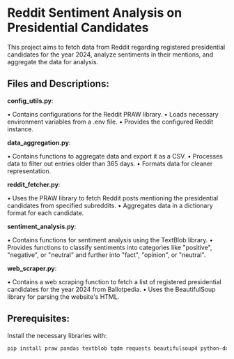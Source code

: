 # Reddit Sentiment Analysis on Presidential Candidates

This project aims to fetch data from Reddit regarding registered presidential candidates for the year 2024, analyze sentiments in their mentions, and aggregate the data for analysis.

## Files and Descriptions:

__config_utils.py__:

• Contains configurations for the Reddit PRAW library.
• Loads necessary environment variables from a .env file.
• Provides the configured Reddit instance.

__data_aggregation.py__:

• Contains functions to aggregate data and export it as a CSV.
• Processes data to filter out entries older than 365 days.
• Formats data for cleaner representation.

__reddit_fetcher.py__:

• Uses the PRAW library to fetch Reddit posts mentioning the presidential candidates from specified subreddits.
• Aggregates data in a dictionary format for each candidate.

__sentiment_analysis.py__:

• Contains functions for sentiment analysis using the TextBlob library.
• Provides functions to classify sentiments into categories like "positive", "negative", or "neutral" and further into "fact", "opinion", or "neutral".

__web_scraper.py__:

• Contains a web scraping function to fetch a list of registered presidential candidates for the year 2024 from Ballotpedia.
• Uses the BeautifulSoup library for parsing the website's HTML.

## Prerequisites:

Install the necessary libraries with:

```bash
pip install praw pandas textblob tqdm requests beautifulsoup4 python-dotenv
```